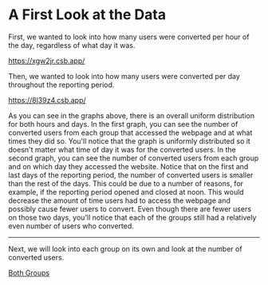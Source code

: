 # A First Look at the Data

First, we wanted to look into how many users were converted per hour of the day, regardless of what day it was. 

<!--- ![histogram - hour](https://github.com/EvaGostiuk/MAT4376-project-2-team-3/blob/master/AB_DataSet/images/histogram_hour_converted.png?raw=true) -->

<!--- Bubble: https://6tz4sh.csb.app/ -->

https://xgw2jr.csb.app/

<!--- Bar: https://2vvdht.csb.app/ -->

Then, we wanted to look into how many users were converted per day throughout the reporting period. 

<!--- ![histogram - day](https://github.com/EvaGostiuk/MAT4376-project-2-team-3/blob/master/AB_DataSet/images/histogram_day_converted.png?raw=true) -->

<!--- Bubble: https://8zqnd9.csb.app/ -->

https://8l39z4.csb.app/

<!--- Bar: https://dfh7z7.csb.app/ -->

As you can see in the graphs above, there is an overall uniform distribution for both hours and days. In the first graph, you can see the number of converted users from each group that accessed the webpage and at what times they did so. You'll notice that the graph is uniformly distributed so it doesn't matter what time of day it was for the converted users. In the second graph, you can see the number of converted users from each group and on which day they accessed the website. Notice that on the first and last days of the reporting period, the number of converted users is smaller than the rest of the days. This could be due to a number of reasons, for example, if the reporting period opened and closed at noon. This would decrease the amount of time users had to access the webpage and possibly cause fewer users to convert. Even though there are fewer users on those two days, you'll notice that each of the groups still had a relatively even number of users who converted. 

---

Next, we will look into each group on its own and look at the number of converted users.

[Both Groups](https://github.com/EvaGostiuk/MAT4376-project-2-team-3/blob/master/AB_DataSet/task_1/02-Individual_Group_Bubbles.md)
